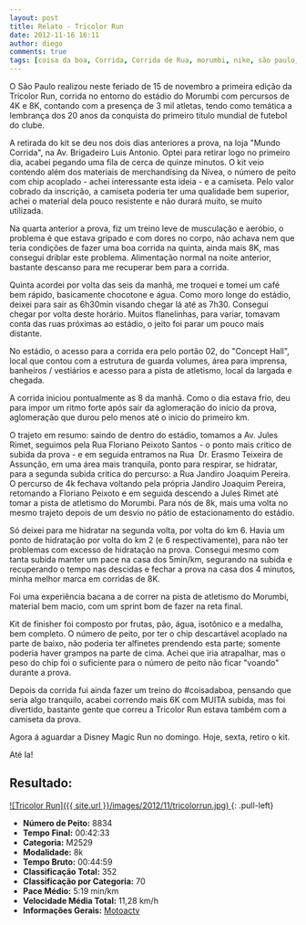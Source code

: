 ```yaml
---
layout: post
title: Relato - Tricolor Run
date: 2012-11-16 16:11
author: diego
comments: true
tags: [coisa da boa, Corrida, Corrida de Rua, morumbi, nike, são paulo, spfc]
---
```

O São Paulo realizou neste feriado de 15 de novembro a primeira edição da Tricolor Run, corrida no entorno do estádio do Morumbi com percursos de 4K e 8K, contando com a presença de 3 mil atletas, tendo como temática a lembrança dos 20 anos da conquista do primeiro título mundial de futebol do clube.

A retirada do kit se deu nos dois dias anteriores a prova, na loja "Mundo Corrida", na Av. Brigadeiro Luis Antonio. Optei para retirar logo no primeiro dia, acabei pegando uma fila de cerca de quinze minutos. O kit veio contendo além dos materiais de merchandising da Nívea, o número de peito com chip acoplado - achei interessante esta ideia - e a camiseta. Pelo valor cobrado da inscrição, a camiseta poderia ter uma qualidade bem superior, achei o material dela pouco resistente e não durará muito, se muito utilizada.

Na quarta anterior a prova, fiz um treino leve de musculação e aeróbio, o problema é que estava gripado e com dores no corpo, não achava nem que teria condições de fazer uma boa corrida na quinta, ainda mais 8K, mas consegui driblar este problema. Alimentação normal na noite anterior, bastante descanso para me recuperar bem para a corrida.

Quinta acordei por volta das seis da manhã, me troquei e tomei um café bem rápido, basicamente chocotone e água. Como moro longe do estádio, deixei para sair as 6h30min visando chegar lá até as 7h30. Consegui chegar por volta deste horário. Muitos flanelinhas, para variar, tomavam conta das ruas próximas ao estádio, o jeito foi parar um pouco mais distante.

No estádio, o acesso para a corrida era pelo portão 02, do "Concept Hall", local que contou com a estrutura de guarda volumes, área para imprensa, banheiros / vestiários e acesso para a pista de atletismo, local da largada e  chegada.

A corrida iniciou pontualmente as 8 da manhã. Como o dia estava frio, deu para impor um ritmo forte após sair da aglomeração do início da prova, aglomeração que durou pelo menos até o inicio do primeiro km.

O trajeto em resumo: saindo de dentro do estádio, tomamos a Av. Jules Rimet, seguimos pela Rua Floriano Peixoto Santos - o ponto mais critico de subida da prova - e em seguida entramos na Rua  Dr. Erasmo Teixeira de Assunção, em uma área mais tranquila, ponto para respirar, se hidratar, para a segunda subida critica do percurso: a Rua Jandiro Joaquim Pereira. O percurso de 4k fechava voltando pela própria Jandiro Joaquim Pereira, retomando a Floriano Peixoto e em seguida descendo a Jules Rimet até tomar a pista de atletismo do Morumbi. Para nós de 8k, mais uma volta no mesmo trajeto depois de um desvio no pátio de estacionamento do estádio.

Só deixei para me hidratar na segunda volta, por volta do km 6. Havia um ponto de hidratação por volta do km 2 (e 6 respectivamente), para não ter problemas com excesso de hidratação na prova. Consegui mesmo com tanta subida manter um pace na casa dos 5min/km, segurando na subida e recuperando o tempo nas descidas e fechar a prova na casa dos 4 minutos, minha melhor marca em corridas de 8K.

Foi uma experiência bacana a de correr na pista de atletismo do Morumbi, material bem macio, com um sprint bom de fazer na reta final.

Kit de finisher foi composto por frutas, pão, água, isotônico e a medalha, bem completo. O número de peito, por ter o chip descartável acoplado na parte de baixo, não poderia ter alfinetes prendendo esta parte; somente poderia haver grampos na parte de cima. Achei que iria atrapalhar, mas o peso do chip foi o suficiente para o número de peito não ficar "voando" durante a prova.

Depois da corrida fui ainda fazer um treino do #coisadaboa, pensando que seria algo tranquilo, acabei correndo mais 6K com MUITA subida, mas foi divertido, bastante gente que correu a Tricolor Run estava também com a camiseta da prova.

Agora á aguardar a Disney Magic Run no domingo. Hoje, sexta, retiro o kit.

Até la!

## Resultado:

<a href="/images/2012/11/tricolorrun_big.jpg">
![Tricolor Run]({{ site.url }}/images/2012/11/tricolorrun.jpg)
</a>
{: .pull-left}

* **Número de Peito:** 8834
* **Tempo Final:** 00:42:33
* **Categoria:** M2529
* **Modalidade:** 8k
* **Tempo Bruto:** 00:44:59
* **Classificação Total:** 352
* **Classificação por Categoria:** 70
* **Pace Médio:** 5:19 min/km
* **Velocidade Média Total:** 11,28 km/h
* **Informações Gerais:** <a href="https://motoactv.com/public/show?workoutActivityId=T2/6S3pPRsGuTEv%2BiNffTA%3D%3D&activity=1" target="_blank">Motoactv</a>


